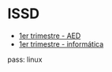 # ISSD

- [1er trimestre - AED](./01_trimestre/aed/)
- [1er trimestre - informática](./01_trimestre/informatica/)

pass: linux
